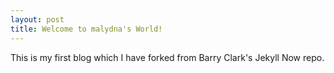 ```yaml
---
layout: post
title: Welcome to malydna's World!
---
```


This is my first blog which I have forked from Barry Clark's Jekyll Now repo.
